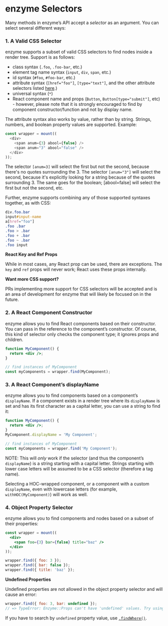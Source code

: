 # enzyme Selectors

Many methods in enzyme’s API accept a *selector* as an argument.
You can select several different ways:

### 1. A Valid CSS Selector

enzyme supports a subset of valid CSS selectors to find nodes inside a render tree. Support is as
follows:

- class syntax (`.foo`, `.foo-bar`, etc.)
- element tag name syntax (`input`, `div`, `span`, etc.)
- id syntax (`#foo`, `#foo-bar`, etc.)
- attribute syntax (`[href="foo"]`, `[type="text"]`, and the other attribute selectors listed [here](https://developer.mozilla.org/en-US/docs/Learn/CSS/Introduction_to_CSS/Attribute_selectors).)
- universal syntax (`*`)
- React component name and props (`Button`, `Button[type="submit"]`, etc) - however, please note that it is strongly encouraged to find by component constructor/function and not by display name.

The attribute syntax also works by value, rather than by string. Strings, numbers, and boolean property values are supported. Example:

```js
const wrapper = mount((
  <div>
    <span anum={3} abool={false} />
    <span anum="3" abool="false" />
  </div>
));
```

The selector `[anum=3]` will select the first <span> but not the second, because there's no quotes surrounding the 3. The selector `[anum="3"]` will select the second, because it's explicitly looking for a string because of the quotes surrounding 3. The same goes for the boolean; [abool=false] will select the first but not the second, etc.

Further, enzyme supports combining any of those supported syntaxes together, as with CSS:

```css
div.foo.bar
input#input-name
a[href="foo"]
.foo .bar
.foo > .bar
.foo + .bar
.foo ~ .bar
.foo input
```

**React Key and Ref Props**

While in most cases, any React prop can be used, there are exceptions.
The `key` and `ref` props will never work; React uses these props internally.


**Want more CSS support?**

PRs implementing more support for CSS selectors will be accepted and is an area of development for
enzyme that will likely be focused on in the future.


### 2. A React Component Constructor

enzyme allows you to find React components based on their constructor. You can pass in the reference to
the component’s constructor.
Of course, this kind of selector only checks the component type; it ignores props and children.

```jsx
function MyComponent() {
  return <div />;
}

// find instances of MyComponent
const myComponents = wrapper.find(MyComponent);
```


### 3. A React Component’s displayName

enzyme allows you to find components based on a component’s `displayName`. If a component exists
in a render tree where its `displayName` is set and has its first character as a capital letter,
you can use a string to find it:


```jsx
function MyComponent() {
  return <div />;
}
MyComponent.displayName = 'My Component';

// find instances of MyComponent
const myComponents = wrapper.find('My Component');
```

NOTE: This will *only* work if the selector (and thus the component’s `displayName`) is a string
starting with a capital letter. Strings starting with lower case letters will be assumed to be a CSS
selector (therefore a tag name).

Selecting a HOC-wrapped component, or a component with a custom `displayName`, even with lowercase letters (for example, `withHOC(MyComponent)`) will work as well.


### 4. Object Property Selector

enzyme allows you to find components and nodes based on a subset of their properties:


```jsx
const wrapper = mount((
  <div>
    <span foo={3} bar={false} title="baz" />
  </div>
));

wrapper.find({ foo: 3 });
wrapper.find({ bar: false });
wrapper.find({ title: 'baz' });
```

**Undefined Properties**

Undefined properties are not allowed in the object property selector and will cause an error:


```jsx
wrapper.find({ foo: 3, bar: undefined });
// => TypeError: Enzyme::Props can't have 'undefined' values. Try using 'findWhere()' instead.
```

If you have to search by `undefined` property value, use [`.findWhere()`](ShallowWrapper/findWhere.md).
